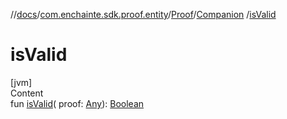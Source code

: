 //[docs](../../../index.md)/[com.enchainte.sdk.proof.entity](../../index.md)/[Proof](../index.md)/[Companion](index.md)
/[isValid](is-valid.md)

# isValid

[jvm]  
Content  
fun [isValid](is-valid.md)(
proof: [Any](https://kotlinlang.org/api/latest/jvm/stdlib/kotlin/-any/index.html)): [Boolean](https://kotlinlang.org/api/latest/jvm/stdlib/kotlin/-boolean/index.html)  



